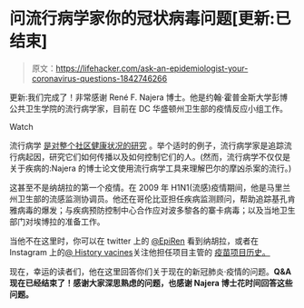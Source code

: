 # 问流行病学家你的冠状病毒问题[更新:已结束]

> 原文：<https://lifehacker.com/ask-an-epidemiologist-your-coronavirus-questions-1842746266>

更新:我们完成了！非常感谢 René F. Najera 博士。他是约翰·霍普金斯大学彭博公共卫生学院的流行病学家，目前在 DC 华盛顿州卫生部的疫情反应小组工作。

Watch

流行病学 [是对整个社区健康状况的研究](https://www.cdc.gov/careerpaths/k12teacherroadmap/epidemiology.html) 。举个适时的例子，流行病学家是追踪流行病起因，研究它们如何传播以及如何控制它们的人。(然而，流行病学不仅仅是关于疾病的:Najera 的博士论文使用流行病学工具来理解巴尔的摩凶杀案的流行。)

这甚至不是纳胡拉的第一个疫情。在 2009 年 H1N1(流感)疫情期间，他是马里兰州卫生部的流感监测协调员。他还在哥伦比亚担任疾病监测顾问，帮助追踪基孔肯雅病毒的爆发；与疾病预防控制中心合作应对波多黎各的寨卡病毒；以及当地卫生部门对埃博拉的准备工作。

当他不在这里时，你可以在 twitter 上的 [@EpiRen](https://twitter.com/epiren) 看到纳胡拉，或者在 Instagram 上的[@ History vacines](https://www.instagram.com/historyvaccines/)关注他担任项目主管的 [疫苗项目历史。](https://www.historyofvaccines.org/)

现在，幸运的读者们，他在这里回答你们关于现在的新冠肺炎·疫情的问题。**Q&A 现在已经结束了！感谢大家深思熟虑的问题，也感谢 Najera 博士花时间回答这些问题。**